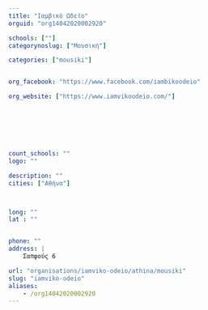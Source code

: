 ```yaml
---
title: "Ιαμβικό Ωδείο"
orguid: "org14042020002920"

schools: [""]
categorynoslug: ["Μουσική"]

categories: ["mousiki"]


org_facebook: "https://www.facebook.com/iambikoodeio"

org_website: ["https://www.iamvikoodeio.com/"]







count_schools: ""
logo: ""

description: ""
cities: ["Αθήνα"]



long: ""
lat : ""


phone: ""
address: |
    Σαπφούς 6

url: "organisations/iamviko-odeio/athina/mousiki"
slug: "iamviko-odeio"
aliases:
    - /org14042020002920
---
```



